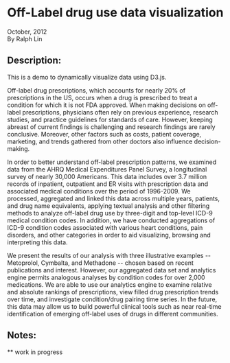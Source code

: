 # Off-Label drug use data visualization

October, 2012  
By Ralph Lin  

## Description:

This is a demo to dynamically visualize data using D3.js.  
  
Off-label drug prescriptions, which accounts for nearly 20% of prescriptions in the US, occurs when a drug is prescribed to treat a condition for which it is not FDA approved. When making decisions on off-label prescriptions, physicians often rely on previous experience, research studies, and practice guidelines for standards of care. However, keeping abreast of current findings is challenging and research findings are rarely conclusive. Moreover, other factors such as costs, patient coverage, marketing, and trends gathered from other doctors also influence decision-making.  
  
In order to better understand off-label prescription patterns, we examined data from the AHRQ Medical Expenditures Panel Survey, a longitudinal survey of nearly 30,000 Americans. This data includes over 3.7 million records of inpatient, outpatient and ER visits with prescription data and associated medical conditions over the period of 1996-2009. We processed, aggregated and linked this data across multiple years, patients, and drug name equivalents, applying textual analysis and other filtering methods to analyze off-label drug use by three-digit and top-level ICD-9 medical condition codes. In addition, we have conducted aggregations of ICD-9 condition codes associated with various heart conditions, pain disorders, and other categories in order to aid visualizing, browsing and interpreting this data.  
  
We present the results of our analysis with three illustrative examples -- Metoprolol, Cymbalta, and Methadone -- chosen based on recent publications and interest. However, our aggregated data set and analytics engine permits analogous analyses by condition codes for over 2,000 medications. We are able to use our analytics engine to examine relative and absolute rankings of prescriptions, view filled drug prescription trends over time, and investigate condition/drug pairing time series. In the future, this data may allow us to build powerful clinical tools such as near real-time identification of emerging off-label uses of drugs in different communities.  

## Notes:
** work in progress

